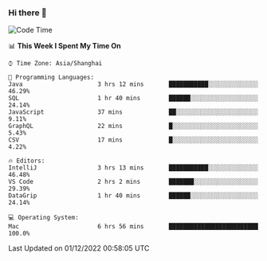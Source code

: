 ### Hi there 👋


<!--START_SECTION:waka-->
![Code Time](http://img.shields.io/badge/Code%20Time-937%20hrs%206%20mins-blue)

📊 **This Week I Spent My Time On** 

```text
⌚︎ Time Zone: Asia/Shanghai

💬 Programming Languages: 
Java                     3 hrs 12 mins       ███████████░░░░░░░░░░░░░░   46.29% 
SQL                      1 hr 40 mins        ██████░░░░░░░░░░░░░░░░░░░   24.14% 
JavaScript               37 mins             ██░░░░░░░░░░░░░░░░░░░░░░░   9.11% 
GraphQL                  22 mins             █░░░░░░░░░░░░░░░░░░░░░░░░   5.43% 
CSV                      17 mins             █░░░░░░░░░░░░░░░░░░░░░░░░   4.22%

🔥 Editors: 
IntelliJ                 3 hrs 13 mins       ███████████░░░░░░░░░░░░░░   46.48% 
VS Code                  2 hrs 2 mins        ███████░░░░░░░░░░░░░░░░░░   29.39% 
DataGrip                 1 hr 40 mins        ██████░░░░░░░░░░░░░░░░░░░   24.14%

💻 Operating System: 
Mac                      6 hrs 56 mins       █████████████████████████   100.0%

```


 Last Updated on 01/12/2022 00:58:05 UTC
<!--END_SECTION:waka-->

<!--
**SillyPasty/SillyPasty** is a ✨ _special_ ✨ repository because its `README.md` (this file) appears on your GitHub profile.

Here are some ideas to get you started:

- 🔭 I’m currently working on ...
- 🌱 I’m currently learning ...
- 👯 I’m looking to collaborate on ...
- 🤔 I’m looking for help with ...
- 💬 Ask me about ...
- 📫 How to reach me: ...
- 😄 Pronouns: ...
- ⚡ Fun fact: ...
-->


